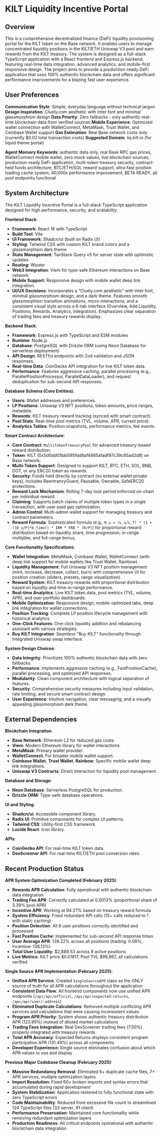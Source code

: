 # KILT Liquidity Incentive Portal

## Overview

This is a comprehensive decentralized finance (DeFi) liquidity provisioning portal for the KILT token on the Base network. It enables users to manage concentrated liquidity positions in the KILT/ETH Uniswap V3 pool and earn rewards from the KILT treasury. The system is designed as a full-stack TypeScript application with a React frontend and Express.js backend, featuring real-time data integration, advanced analytics, and mobile-first responsive design. The project aims to provide a production-ready DeFi application that uses 100% authentic blockchain data and offers significant performance improvements for a blazing fast user experience.

## User Preferences

**Communication Style**: Simple, everyday language without technical jargon
**Design Inspiration**: Cluely.com aesthetic with Inter font and minimal glassmorphism design
**Data Priority**: Zero fallbacks - only authentic real-time blockchain data from verified sources
**Mobile Experience**: Optimized wallet connection with WalletConnect, MetaMask, Trust Wallet, and Coinbase Wallet support
**Gas Estimation**: Real Base network costs only (currently $0.02 total transaction costs)
**Suggested Domain**: liq.kilt.io (for liquid theme portal)

**Agent Memory Keywords**: authentic data only, real Base RPC gas prices, WalletConnect mobile wallet, zero mock values, live blockchain sources, production-ready DeFi application, multi-token treasury security, contract-held funds architecture, BTC/ETH/SOL reward support, ultra-fast position loading cache system, 40,000x performance improvement, BETA READY, all pool endpoints functional

## System Architecture

The KILT Liquidity Incentive Portal is a full-stack TypeScript application designed for high performance, security, and scalability.

**Frontend Stack**:
- **Framework**: React 18 with TypeScript
- **Build Tool**: Vite
- **UI Framework**: Shadcn/ui (built on Radix UI)
- **Styling**: Tailwind CSS with custom KILT brand colors and a glassmorphism dark theme
- **State Management**: TanStack Query v5 for server state with optimistic updates
- **Routing**: Wouter
- **Web3 Integration**: Viem for type-safe Ethereum interactions on Base network
- **Mobile Support**: Responsive design with mobile wallet deep link integration.
- **UI/UX Decisions**: Incorporates a "Cluely.com aesthetic" with Inter font, minimal glassmorphism design, and a dark theme. Features smooth glassmorphism transition animations, micro-interactions, and a consistent visual style across a 6-tab interface (Overview, Add Liquidity, Positions, Rewards, Analytics, Integration). Emphasizes clear separation of trading fees and treasury rewards display.

**Backend Stack**:
- **Framework**: Express.js with TypeScript and ESM modules
- **Runtime**: Node.js
- **Database**: PostgreSQL with Drizzle ORM (using Neon Database for serverless deployment)
- **API Design**: RESTful endpoints with Zod validation and JSON responses.
- **Real-time Data**: CoinGecko API integration for live KILT token data.
- **Performance**: Features aggressive caching, parallel processing (e.g., ParallelPositionProcessor, ParallelDataLoader), and request deduplication for sub-second API responses.

**Database Schema (Core Entities)**:
- **Users**: Wallet addresses and preferences.
- **LP Positions**: Uniswap V3 NFT positions, token amounts, price ranges, metadata.
- **Rewards**: KILT treasury reward tracking (synced with smart contract).
- **Pool Stats**: Real-time pool metrics (TVL, volume, APR, current price).
- **Analytics Tables**: Position snapshots, performance metrics, fee events.

**Smart Contract Architecture**:
- **Core Contract**: `MultiTokenTreasuryPool` for advanced treasury-based reward distribution.
- **Token**: KILT (0x5d0dd05bb095fdd6af4865a1adf97c39c85ad2d8) on Base network.
- **Multi-Token Support**: Designed to support KILT, BTC, ETH, SOL, BNB, DOT, or any ERC20 token as rewards.
- **Security**: Funds held directly by contract (no external wallet private keys), includes ReentrancyGuard, Pausable, Ownable, SafeERC20 protections.
- **Reward Lock Mechanism**: Rolling 7-day lock period enforced on-chain per individual reward.
- **Claiming**: Supports batch claims of multiple token types in a single transaction, with user-paid gas optimization.
- **Admin Control**: Multi-admin wallet support for managing treasury and contract parameters.
- **Reward Formula**: Sophisticated formula (e.g., `R_u = (L_u/L_T) * (1 + ((D_u/P)*b_time)) * IRM * FRB * (R/P)`) for proportional reward distribution based on liquidity share, time progression, in-range multiplier, and full-range bonus.

**Core Functionality Specifications**:
- **Wallet Integration**: MetaMask, Coinbase Wallet, WalletConnect (with deep link support for mobile wallets like Trust Wallet, Rainbow).
- **Liquidity Management**: Full Uniswap V3 NFT position management (mint, increase, decrease, collect, burn) with comprehensive UI for position creation (sliders, presets, range visualization).
- **Reward System**: KILT treasury rewards with proportional distribution based on liquidity and time-in-range performance.
- **Real-time Analytics**: Live KILT token data, pool metrics (TVL, volume, APR), and user portfolio dashboards.
- **Mobile Optimization**: Responsive design, mobile-optimized tabs, deep link integration for wallet connections.
- **Position Tracking**: Complete LP position lifecycle management with historical analytics.
- **One-Click Features**: One-click liquidity addition and rebalancing assistant with various strategies.
- **Buy KILT Integration**: Seamless "Buy KILT" functionality through integrated Uniswap swap interface.

**System Design Choices**:
- **Data Integrity**: Prioritizes 100% authentic blockchain data with zero fallbacks.
- **Performance**: Implements aggressive caching (e.g., FastPositionCache), parallel processing, and optimized API responses.
- **Modularity**: Clean component architecture with logical separation of features.
- **Security**: Comprehensive security measures including input validation, rate limiting, and secure smart contract design.
- **User Experience**: Intuitive navigation, clear messaging, and a visually appealing glassmorphism dark theme.

## External Dependencies

**Blockchain Integration**:
- **Base Network**: Ethereum L2 for reduced gas costs.
- **Viem**: Modern Ethereum library for wallet interactions.
- **MetaMask**: Primary wallet provider.
- **WalletConnect**: For broader mobile wallet support.
- **Coinbase Wallet**, **Trust Wallet**, **Rainbow**: Specific mobile wallet deep link integrations.
- **Uniswap V3 Contracts**: Direct interaction for liquidity pool management.

**Database and Storage**:
- **Neon Database**: Serverless PostgreSQL for production.
- **Drizzle ORM**: Type-safe database operations.

**UI and Styling**:
- **Shadcn/ui**: Accessible component library.
- **Radix UI**: Primitive components for complex UI patterns.
- **Tailwind CSS**: Utility-first CSS framework.
- **Lucide React**: Icon library.

**APIs**:
- **CoinGecko API**: For real-time KILT token data.
- **DexScreener API**: For real-time KILT/ETH pool conversion rates.

## Recent Production Status

**APR System Optimization Completed (February 2025)**:
- **Rewards APR Calculation**: Fully operational with authentic blockchain data integration
- **Trading Fee APR**: Correctly calculated at 0.0013% (proportional share of 3.39% pool APR)
- **Incentive APR**: Working at 94.27% based on treasury reward formula
- **System Efficiency**: Fixed redundant API calls (15+ calls reduced to 1 with static caching)
- **Position Detection**: All 8 user positions correctly identified and processed
- **Fast Position Cache**: Implemented for sub-second API response times
- **User Average APR**: 138.22% across all positions (trading: 0.08%, incentive: 138.13%)
- **Total User Liquidity**: $2,889.53 across 8 active positions
- **Live Metrics**: KILT price $0.01817, Pool TVL $96,967, all calculations verified

**Single Source APR Implementation (February 2025)**:
- **Unified APR Service**: Created `SingleSourceAPR` class as the ONLY source of truth for all APR calculations throughout the application
- **Consistent Data Flow**: All frontend components now use unified APR endpoints (`/api/apr/official`, `/api/apr/expected-returns`, `/api/apr/user/:address`)
- **Eliminated Duplicate Calculations**: Removed multiple conflicting APR services and calculations that were causing inconsistent values
- **Program APR Priority**: System shows authentic treasury distribution APR (123.99%) instead of diluted market calculations
- **Trading Fees Integration**: Real DexScreener trading fees (7.50%) properly integrated with treasury rewards
- **Total APR Accuracy**: Expected Returns displays consistent program participation APR (131.49%) across all components
- **Developer Experience**: Single source eliminates confusion about which APR values to use and display

**Previous Major Codebase Cleanup (February 2025)**:
- **Massive Redundancy Removal**: Eliminated 6+ duplicate cache files, 7+ APR services, multiple optimization layers
- **Import Resolution**: Fixed 60+ broken imports and syntax errors that accumulated during rapid development
- **System Stabilization**: Application restored to fully functional state with zero TypeScript errors
- **Code Maintainability**: Reduced from excessive file count to streamlined 124 TypeScript files (33 server, 91 client)
- **Performance Preservation**: Maintained core functionality while removing redundant optimization layers
- **Production Readiness**: All critical endpoints operational with authentic blockchain data integration